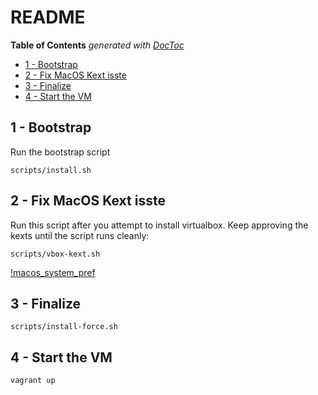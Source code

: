 # README

<!-- START doctoc generated TOC please keep comment here to allow auto update -->
<!-- DON'T EDIT THIS SECTION, INSTEAD RE-RUN doctoc TO UPDATE -->
**Table of Contents**  *generated with [DocToc](https://github.com/thlorenz/doctoc)*

- [1 - Bootstrap](#1---bootstrap)
- [2 - Fix MacOS Kext isste](#2---fix-macos-kext-isste)
- [3 - Finalize](#3---finalize)
- [4 - Start the VM](#4---start-the-vm)

<!-- END doctoc generated TOC please keep comment here to allow auto update -->



## 1 - Bootstrap

Run the bootstrap script
```
scripts/install.sh
```

## 2 - Fix MacOS Kext isste

Run this script after you attempt to install virtualbox. Keep approving the kexts until the script runs cleanly:

```
scripts/vbox-kext.sh
```

[!macos_system_pref](./img/macos_system_pref.png)


## 3 - Finalize

```
scripts/install-force.sh
```


## 4 - Start the VM


```
vagrant up
```
